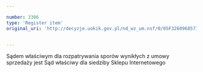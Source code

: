 ```yaml
---

number: 3306
type: 'Register item'
original_uri: 'http://decyzje.uokik.gov.pl/nd_wz_um.nsf/0/05F326096857111DC1257A30002E6F32?OpenDocument'


---
```


Sądem właściwym dla rozpatrywania sporów wynikłych z umowy sprzedaży jest Sąd właściwy dla siedziby Sklepu Internetowego
